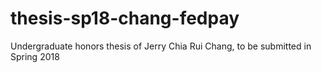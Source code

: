 # thesis-sp18-chang-fedpay
Undergraduate honors thesis of Jerry Chia Rui Chang, to be submitted in Spring 2018
